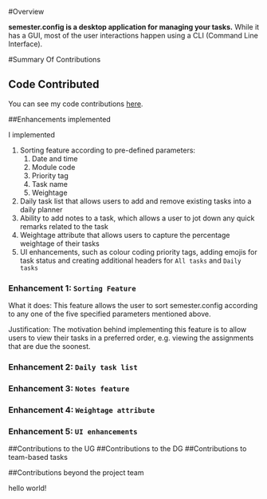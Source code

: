 #Overview

**semester.config is a desktop application for managing your tasks.**
While it has a GUI, most of the user interactions happen using a CLI (Command Line Interface).

#Summary Of Contributions

## Code Contributed

You can see my code contributions [here](https://nus-cs2103-ay2021s2.github.io/tp-dashboard/?search=&sort=groupTitle&sortWithin=title&timeframe=commit&mergegroup=&groupSelect=groupByRepos&breakdown=true&checkedFileTypes=docs~functional-code~test-code~other&since=&tabOpen=true&tabType=authorship&zFR=false&tabAuthor=danielonges&tabRepo=AY2021S2-CS2103-T14-4%2Ftp%5Bmaster%5D&authorshipIsMergeGroup=false&authorshipFileTypes=docs~functional-code~test-code~other&authorshipIsBinaryFileTypeChecked=false). 

##Enhancements implemented

I implemented 

1. Sorting feature according to pre-defined parameters:
   1. Date and time
   2. Module code
   3. Priority tag
   4. Task name
   5. Weightage
2. Daily task list that allows users to add and remove existing tasks into a daily planner
3. Ability to add notes to a task, which allows a user to jot down any quick remarks related to the task
4. Weightage attribute that allows users to capture the percentage weightage of their tasks
5. UI enhancements, such as colour coding priority tags, adding emojis for task status and creating additional headers for `All tasks` and `Daily tasks`

### Enhancement 1: `Sorting Feature`

What it does: This feature allows the user to sort semester.config according to any one of the five specified parameters mentioned above.

Justification: The motivation behind implementing this feature is to allow users to view their tasks in a preferred order, e.g. viewing the assignments that are due the soonest.



### Enhancement 2: `Daily task list`

### Enhancement 3: `Notes feature`

### Enhancement 4: `Weightage attribute`

### Enhancement 5: `UI enhancements`

##Contributions to the UG
##Contributions to the DG
##Contributions to team-based tasks

##Contributions beyond the project team

hello world!

